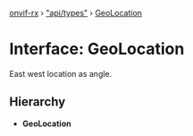 [onvif-rx](../README.md) › ["api/types"](../modules/_api_types_.md) › [GeoLocation](_api_types_.geolocation.md)

# Interface: GeoLocation

East west location as angle.

## Hierarchy

* **GeoLocation**

